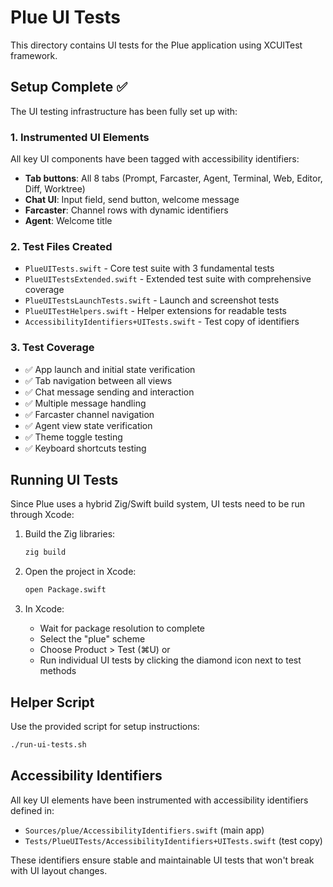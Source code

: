 # Plue UI Tests

This directory contains UI tests for the Plue application using XCUITest framework.

## Setup Complete ✅

The UI testing infrastructure has been fully set up with:

### 1. Instrumented UI Elements
All key UI components have been tagged with accessibility identifiers:
- **Tab buttons**: All 8 tabs (Prompt, Farcaster, Agent, Terminal, Web, Editor, Diff, Worktree)
- **Chat UI**: Input field, send button, welcome message
- **Farcaster**: Channel rows with dynamic identifiers
- **Agent**: Welcome title

### 2. Test Files Created
- `PlueUITests.swift` - Core test suite with 3 fundamental tests
- `PlueUITestsExtended.swift` - Extended test suite with comprehensive coverage
- `PlueUITestsLaunchTests.swift` - Launch and screenshot tests
- `PlueUITestHelpers.swift` - Helper extensions for readable tests
- `AccessibilityIdentifiers+UITests.swift` - Test copy of identifiers

### 3. Test Coverage
- ✅ App launch and initial state verification
- ✅ Tab navigation between all views
- ✅ Chat message sending and interaction
- ✅ Multiple message handling
- ✅ Farcaster channel navigation
- ✅ Agent view state verification
- ✅ Theme toggle testing
- ✅ Keyboard shortcuts testing

## Running UI Tests

Since Plue uses a hybrid Zig/Swift build system, UI tests need to be run through Xcode:

1. Build the Zig libraries:
   ```bash
   zig build
   ```

2. Open the project in Xcode:
   ```bash
   open Package.swift
   ```

3. In Xcode:
   - Wait for package resolution to complete
   - Select the "plue" scheme
   - Choose Product > Test (⌘U) or
   - Run individual UI tests by clicking the diamond icon next to test methods

## Helper Script

Use the provided script for setup instructions:
```bash
./run-ui-tests.sh
```

## Accessibility Identifiers

All key UI elements have been instrumented with accessibility identifiers defined in:
- `Sources/plue/AccessibilityIdentifiers.swift` (main app)
- `Tests/PlueUITests/AccessibilityIdentifiers+UITests.swift` (test copy)

These identifiers ensure stable and maintainable UI tests that won't break with UI layout changes.
